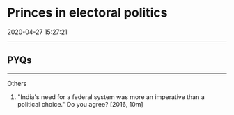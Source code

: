 # Princes in electoral politics
2020-04-27 15:27:21

---




## PYQs

---

Others


1. "India's need for a federal system was more an imperative than a political choice." Do you agree? [2016, 10m]